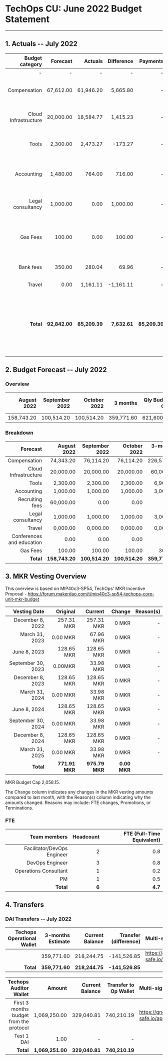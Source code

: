 # TechOps CU: June 2022 Budget Statement

---

## 1. Actuals -- July 2022

|Budget category|Forecast|Actuals|Difference|Payments|Difference reason(s)|
|------------:|---------:|---------:|-------:|-----------------:|-------------:|
|-|-|-|-|-|-|
|Compensation|67,612.00|61,946.20|5,665.80|-|New joiner started only on 1st of August|
|Cloud Infrastructure|20,000.00|18,584.77|1,415.23|-|AWS bills depend on usage that month|
|Tools|2,300.00|2,473.27|-173.27|-|Some tools bills depend on usage that month|
|Accounting|1,480.00|764.00|716.00|-|Sent less funds to Accountable than expected|
|Legal consultancy|1,000.00|0.00|1,000.00|-|Expected to be charged for legal services|
|Gas Fees|100.00|0.00|100.00|-|No gas costs due to big gas investment the previous month|
|Bank fees|350.00|280.04|69.96|-|Expected higher bank fees|
|Travel|0.00|1,161.11|-1,161.11|-|CU facilitator trainings|
|**Total**|**92,842.00**|**85,209.39**|**7,632.61**|**85,209.39**|**Difference between Actuals total and Payments total due to positive balance with Accountable**|

## 2. Budget Forecast -- July 2022

### Overview

|August 2022|September 2022|October 2022|3 months|Qly Budget Cap|Monthly Budget Cap|Annual Budget Cap + Buffer|
|------------:|---------:|---------:|-------:|-----------------:|-------------:|-------------------------:|
|158,743.20|100,514.20|100,514.20|359,771.60|621,600.00|207,200.00|2,486,400.00|

### Breakdown
|Forecast|August 2022|September 2022|October 2022|3-months Total|Qly Budget Cap|
|------------:|---------:|---------:|-------:|-----------------:|-------------:|
|Compensation|74,343.20|76,114.20|76,114.20|226,571.60|218,000.00|
|Cloud Infrastructure|20,000.00|20,000.00|20,000.00|60,000.00|171,000.00|
|Tools|2,300.00|2,300.00|2,300.00|6,900.00|13,500.00|
|Accounting|1,000.00|1,000.00|1,000.00|3,000.00|7,500.00|
|Recruiting fees|60,000.00|0.00|0.00|0.00|15,000.00|
|Legal consultancy|1,000.00|1,000.00|1,000.00|3,000.00|12,500.00|
|Travel|0,000.00|0,000.00|0,000.00|0,000.00|15,750.00|
|Conferences and education|0.00|0.00|0.00|0.00|4,500.00|
|Gas Fees|100.00|100.00|100.00|300.00|-|
|**Total**|**158,743.20**|**100,514.20**|**100,514.20**|**359,771.60**|**453,250.00**|


## 3. MKR Vesting Overview

This overview is based on MIP40c3-SP54, TechOps' MKR Incentive Proposal - https://forum.makerdao.com/t/mip40c3-sp54-techops-core-unit-mkr-budget

|Vesting Date|Original|Current|Change|Reason(s)|
|---------------:|---------:|---------:|-------:|-----------------:|
|December 8, 2022|257.31 MKR|257.31 MKR|0 MKR|-|
|March 31, 2023|0.00 MKR|67.96 MKR|0 MKR|-|
|June 8, 2023|128.65 MKR|128.65 MKR|0 MKR|-|
|September 30, 2023|0.00MKR|33.98 MKR|0 MKR|-|
|December 8, 2023|128.65 MKR|128.65 MKR|0 MKR|-|
|March 31, 2024|0.00 MKR|33.98 MKR|0 MKR|-|
|June 8, 2024|128.65 MKR|128.65 MKR|0 MKR|-|
|September 30, 2024|0.00 MKR|33.98 MKR|0 MKR|-|
|December 8, 2024|128.65 MKR|128.65 MKR|0 MKR|-|
|March 31, 2025|0.00 MKR|33.98 MKR|0 MKR|-|
|**Total**|**771.91 MKR**|**975.79 MKR**|**0.00 MKR**||

MKR Budget Cap 2,058.15.

The Change column indicates any changes in the MKR vesting amounts compared to last month, with the Reason(s) column indicating why the amounts changed. Reasons may include: FTE changes, Promotions, or Terminations.

### FTE

|Team members|Headcount|FTE (Full-Time Equivalent)|
|---------------:|---------:|---------:|
|Facilitator/DevOps Engineer|2|0.8|
|DevOps Engineer|3|0.8|
|Operations Consultant|1|0.2|
|PM|1|0.5|
|**Total**|**6**|**4.7**|

## 4. Transfers

### DAI Transfers -- July 2022

|Techops Operational Wallet|3-months Estimate|Current Balance|Transfer (difference)|Multi-sig Address|
|------------------------------:|---------:|---------:|-------:|:-----------------|
||359,771.60|218,244.75|-141,526.85|https://gnosis-safe.io/app/eth:0x1a3DA79ee7dB30466cA752DE6a75DEf5e635b2f6/balances|
|**Total**|**359,771.60**|**218,244.75**|**-141,526.85**||


|Techops Auditor Wallet|Amount|Current Balance|Transfer to Op Wallet|Multi-sig Address|
|------------------------------:|---------:|---------:|-------:|:-----------------|
|First 3 months budget from the protocol|1,069,250.00|329,040.81|740,210.19|https://gnosis-safe.io/app/eth:0x2dC0420A736D1F40893B9481D8968E4D7424bC0B/balances|
|Test 1 DAI|1.00|-|-||
|**Total**|**1,069,251.00**|**329,040.81**|**740,210.19**|
